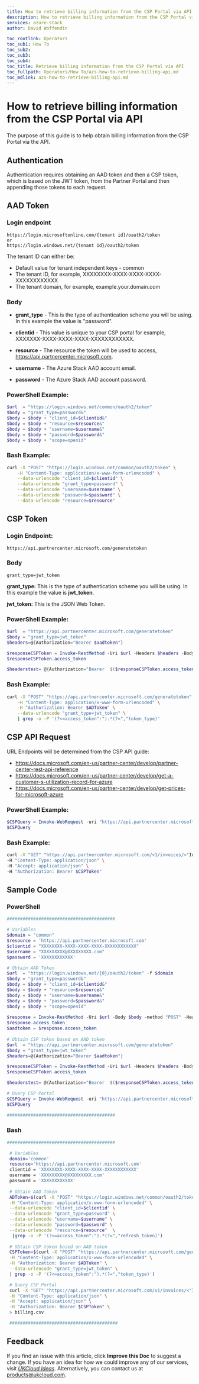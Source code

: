 ```yaml
---
title: How to retrieve billing information from the CSP Portal via API
description: How to retrieve billing information from the CSP Portal via API
services: azure-stack
author: David Woffendin

toc_rootlink: Operators
toc_sub1: How To
toc_sub2: 
toc_sub3:
toc_sub4:
toc_title: Retrieve billing information from the CSP Portal via API
toc_fullpath: Operators/How To/azs-how-to-retrieve-billing-api.md
toc_mdlink: azs-how-to-retrieve-billing-api.md
---
```

# How to retrieve billing information from the CSP Portal via API

The purpose of this guide is to help obtain billing information from the CSP Portal via the API.

## Authentication 

Authentication requires obtaining an AAD token and then a CSP token, which is based on the JWT token, from the Partner Portal and then appending those tokens to each request.

## AAD Token

### Login endpoint
```
https://login.microsoftonline.com/{tenant id}/oauth2/token
or
https://login.windows.net/{tenant id}/oauth2/token
```
The tenant ID can either be:
* Default value for tenant independent keys - common
* The tenant ID, for example, XXXXXXXX-XXXX-XXXX-XXXX-XXXXXXXXXXXX
* The tenant domain, for example, example.your.domain.com

### Body

* **grant_type** - This is the type of authentication scheme you will be using. In this example the value is "password".

* **clientid** - This value is unique to your CSP portal for example, XXXXXXX-XXXX-XXXX-XXXX-XXXXXXXXXXXX.

* **resource** - The resource the token will be used to access, https://api.partnercenter.microsoft.com.

* **username** - The Azure Stack AAD account email.

* **password** - The Azure Stack AAD account password.

### PowerShell Example:

```powershell
$url  = "https://login.windows.net/common/oauth2/token"
$body = "grant_type=password&"
$body = $body + "client_id=$clientid&"
$body = $body + "resource=$resource&"
$body = $body + "username=$username&"
$body = $body + "password=$password&"
$body = $body + "scope=openid"
```
### Bash Example:

```bash
curl -X "POST" "https://login.windows.net/common/oauth2/token" \
    -H "Content-Type: application/x-www-form-urlencoded" \
    --data-urlencode "client_id=$clientid" \
    --data-urlencode "grant_type=password" \
    --data-urlencode "username=$username" \
    --data-urlencode "password=$password" \
    --data-urlencode "resource=$resource"
```

## CSP Token

### Login Endpoint:

```
https://api.partnercenter.microsoft.com/generatetoken
```

### Body

```
grant_type=jwt_token
```
**grant_type:** This is the type of authentication scheme you will be using. In this example the value is **jwt_token**. 

**jwt_token:** This is the JSON Web Token.

### PowerShell Example:

```powershell
$url  = "https://api.partnercenter.microsoft.com/generatetoken"
$body = "grant_type=jwt_token"
$headers=@{Authorization="Bearer $aadtoken"} 

$responseCSPToken = Invoke-RestMethod -Uri $url -Headers $headers -Body $body -method "POST" #-Debug -Verbose
$responseCSPToken.access_token 

$headerstest= @{Authorization="Bearer  $($responseCSPToken.access_token)"}
```

### Bash Example:

```bash
curl -X "POST" "https://api.partnercenter.microsoft.com/generatetoken" \
    -H "Content-Type: application/x-www-form-urlencoded" \
    -H "Authorization: Bearer $ADToken" \
    --data-urlencode "grant_type=jwt_token" \
    | grep -o -P '(?<=access_token":").*(?=","token_type)'
```

## CSP API Request

URL Endpoints will be determined from the CSP API guide:
* https://docs.microsoft.com/en-us/partner-center/develop/partner-center-rest-api-reference
* https://docs.microsoft.com/en-us/partner-center/develop/get-a-customer-s-utilization-record-for-azure
* https://docs.microsoft.com/en-us/partner-center/develop/get-prices-for-microsoft-azure

### PowerShell Example:

```powershell
$CSPQuery = Invoke-WebRequest -uri "https://api.partnercenter.microsoft.com/v1/invoices/<"Insert Invoice Name">/documents/statement" -UseBasicParsing -Headers $headerstest -OutFile c:\temp\test1.pdf
$CSPQuery
```

### Bash Example:

```bash
curl -X "GET" "https://api.partnercenter.microsoft.com/v1/invoices/<"Insert Invoice Name">/lineitems/Azure/UsageLineItems" \
-H "Content-Type: application/json" \
-H "Accept: application/json" \
-H "Authorization: Bearer $CSPToken"
```

## Sample Code

### PowerShell

```powershell
#########################################

# Variables
$domain = "common"
$resource = 'https://api.partnercenter.microsoft.com'
$clientid = "XXXXXXXX-XXXX-XXXX-XXXX-XXXXXXXXXXXX"
$username = "XXXXXXXXX@XXXXXXXXX.com"
$password = 'XXXXXXXXXXXX'

# Obtain AAD Token
$url  = "https://login.windows.net/{0}/oauth2/token" -f $domain
$body = "grant_type=password&"
$body = $body + "client_id=$clientid&"
$body = $body + "resource=$resource&"
$body = $body + "username=$username&"
$body = $body + "password=$password&"
$body = $body + "scope=openid"
 
$response = Invoke-RestMethod -Uri $url -Body $body -method "POST" -Headers $headers
$response.access_token
$aadtoken = $response.access_token
 
# Obtain CSP token based on AAD token
$url  = "https://api.partnercenter.microsoft.com/generatetoken"
$body = "grant_type=jwt_token"
$headers=@{Authorization="Bearer $aadtoken"} 

$responseCSPToken = Invoke-RestMethod -Uri $url -Headers $headers -Body $body -method "POST" 
$responseCSPToken.access_token 

$headerstest= @{Authorization="Bearer  $($responseCSPToken.access_token)"}

# Query CSP Portal
$CSPQuery = Invoke-WebRequest -uri "https://api.partnercenter.microsoft.com/v1/invoices/<"Insert Invoice Name">/documents/statement" -UseBasicParsing -Headers $headerstest -OutFile c:\temp\test1.pdf
$CSPQuery

#########################################
```

### Bash

```bash
#########################################

 # Variables
 domain='common'
 resource='https://api.partnercenter.microsoft.com'
 clientid = 'XXXXXXXX-XXXX-XXXX-XXXX-XXXXXXXXXXXX'
 username = 'XXXXXXXXX@XXXXXXXXX.com'
 password = 'XXXXXXXXXXXX'
  
 # Obtain AAD Token
 ADToken=$(curl -X "POST" "https://login.windows.net/common/oauth2/token" \
 -H "Content-Type: application/x-www-form-urlencoded" \
 --data-urlencode "client_id=$clientid" \
 --data-urlencode "grant_type=password" \
 --data-urlencode "username=$username" \
 --data-urlencode "password=$password" \
 --data-urlencode "resource=$resource"  \
  |grep -o -P '(?<=access_token":").*(?=","refresh_token)')
 
 # Obtain CSP token based on AAD token
 CSPToken=$(curl -X "POST" "https://api.partnercenter.microsoft.com/generatetoken" \
 -H "Content-Type: application/x-www-form-urlencoded" \
 -H "Authorization: Bearer $ADToken" \
 --data-urlencode "grant_type=jwt_token" \
 | grep -o -P '(?<=access_token":").*(?=","token_type)')

 # Query CSP Portal  
 curl -X "GET" "https://api.partnercenter.microsoft.com/v1/invoices/<"Insert Invoice Name">/lineitems/Azure/BillingLineItems" \
 -H "Content-Type: application/json" \
 -H "Accept: application/json" \
 -H "Authorization: Bearer $CSPToken" \
 > billing.csv

 #########################################
 ```
## Feedback

If you find an issue with this article, click **Improve this Doc** to suggest a change. If you have an idea for how we could improve any of our services, visit [*UKCloud Ideas*](https://ideas.ukcloud.com). Alternatively, you can contact us at <products@ukcloud.com>.
